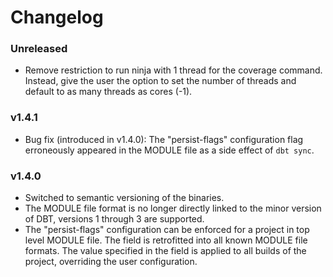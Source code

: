 # Changelog

### Unreleased

- Remove restriction to run ninja with 1 thread for the coverage command. Instead, give the user the
  option to set the number of threads and default to as many threads as cores (-1).

### v1.4.1

- Bug fix (introduced in v1.4.0): The "persist-flags" configuration flag erroneously appeared in the
  MODULE file as a side effect of `dbt sync`.

### v1.4.0

- Switched to semantic versioning of the binaries.
- The MODULE file format is no longer directly linked to the minor version of DBT,
  versions 1 through 3 are supported.
- The "persist-flags" configuration can be enforced for a project in top level MODULE file.
  The field is retrofitted into all known MODULE file formats.
  The value specified in the field is applied to all builds of the project,
  overriding the user configuration.
